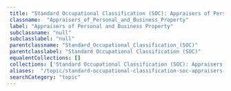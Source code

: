 ```yaml
--- 
 title: "Standard Occupational Classification (SOC): Appraisers of Personal and Business Property" 
 classname:  "Appraisers_of_Personal_and_Business_Property" 
 label: "Appraisers of Personal and Business Property" 
 subclassname: "null" 
 subclasslabel: "null" 
 parentclassname: "Standard_Occupational_Classification_(SOC)" 
 parentclasslabel: "Standard Occupational Classification (SOC)" 
 equalentCollections: [] 
 collections: ['Standard Occupational Classification (SOC): Appraisers of Personal and Business Property']
 aliases:  "/topic/standard-occupational-classification-soc-appraisers-of-personal-and-business-property"  
 searchCategory: "topic" 
---
```

